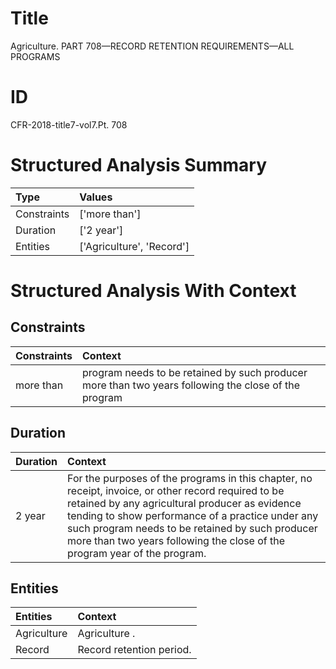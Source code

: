 # Title

 Agriculture. PART 708—RECORD RETENTION REQUIREMENTS—ALL PROGRAMS


# ID

 CFR-2018-title7-vol7.Pt. 708


# Structured Analysis Summary

| Type        | Values                    |
|:------------|:--------------------------|
| Constraints | ['more than']             |
| Duration    | ['2 year']                |
| Entities    | ['Agriculture', 'Record'] |


# Structured Analysis With Context

 


## Constraints

| Constraints   | Context                                                                                              |
|:--------------|:-----------------------------------------------------------------------------------------------------|
| more than     | program needs to be retained by such producer more than two years following the close of the program |


## Duration

| Duration   | Context                                                                                                                                                                                                                                                                                                                                    |
|:-----------|:-------------------------------------------------------------------------------------------------------------------------------------------------------------------------------------------------------------------------------------------------------------------------------------------------------------------------------------------|
| 2 year     | For the purposes of the programs in this chapter, no receipt, invoice, or other record required to be retained by any agricultural producer as evidence tending to show performance of a practice under any such program needs to be retained by such producer more than two years following the close of the program year of the program. |


## Entities

| Entities    | Context                   |
|:------------|:--------------------------|
| Agriculture | Agriculture .             |
| Record      | Record  retention period. |



